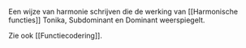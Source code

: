 Een wijze van harmonie schrijven die de werking van [[Harmonische functies]] Tonika, Subdominant en Dominant weerspiegelt. 

Zie ook [[Functiecodering]].